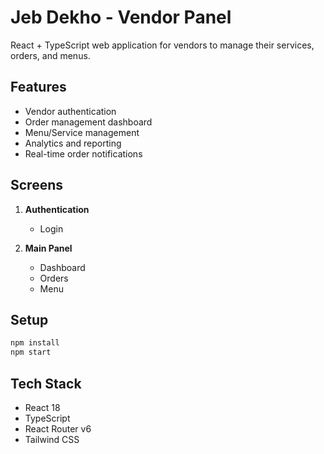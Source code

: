 # Jeb Dekho - Vendor Panel

React + TypeScript web application for vendors to manage their services, orders, and menus.

## Features

- Vendor authentication
- Order management dashboard
- Menu/Service management
- Analytics and reporting
- Real-time order notifications

## Screens

1. **Authentication**
   - Login

2. **Main Panel**
   - Dashboard
   - Orders
   - Menu

## Setup

```bash
npm install
npm start
```

## Tech Stack

- React 18
- TypeScript
- React Router v6
- Tailwind CSS